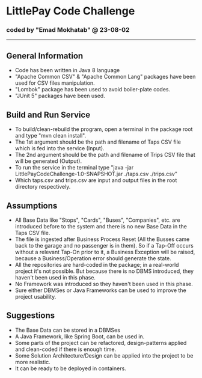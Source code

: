 # LittlePay Code Challenge
### coded by "Emad Mokhatab" @ 23-08-02

---

## General Information
- Code has been written in Java 8 language
- "Apache Common CSV" & "Apache Common Lang" packages have been used for CSV files manipulation.
- "Lombok" package has been used to avoid boiler-plate codes.
- "JUnit 5" packages have been used.

## Build and Run Service
- To build/clean-rebuild the program, open a terminal in the package root and type "mvn clean install".
- The 1st argument should be the path and filename of Taps CSV file which is fed into the service (Input).
- The 2nd argument should be the path and filename of Trips CSV file that will be generated (Output).
- To run the service in the terminal type "java -jar LittlePayCodeChallenge-1.0-SNAPSHOT.jar ./taps.csv ./trips.csv"
- Which taps.csv and trips.csv are input and output files in the root directory respectively.

## Assumptions
- All Base Data like "Stops", "Cards", "Buses", "Companies", etc. are introduced before to the system and there is no new Base Data in the Taps CSV file.
- The file is ingested after Business Process Reset (All the Busses came back to the garage and no passenger is in them). So if a Tap-Off occurs without a relevant Tap-On prior to it, a Business Exception will be raised, because a Business/Operation error should generate the state.
- All the repositories are hard-coded in the package; in a real-world project it's not possible. But because there is no DBMS introduced, they haven't been used in this phase.
- No Framework was introduced so they haven't been used in this phase.
- Sure either DBMSes or Java Frameworks can be used to improve the project usability.

## Suggestions
- The Base Data can be stored in a DBMSes
- A Java Framework, like Spring Boot, can be used in.
- Some parts of the project can be refactored, design-patterns applied and clean-coded if there is enough time.
- Some Solution Architecture/Design can be applied into the project to be more realistic.
- It can be ready to be deployed in containers.
